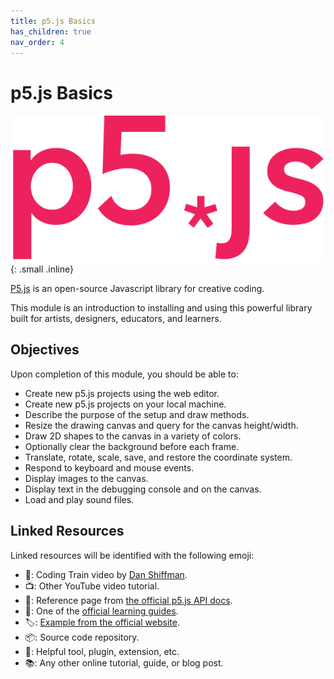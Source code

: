 ```yaml
---
title: p5.js Basics
has_children: true
nav_order: 4
---
```


# p5.js Basics

![p5.js Logo](p5js-logo.png){: .small .inline}

[P5.js](https://p5js.org/) is an open-source Javascript library for creative coding.

This module is an introduction to installing and using this powerful library built for artists, designers, educators, and learners.

## Objectives

Upon completion of this module, you should be able to:

- Create new p5.js projects using the web editor.
- Create new p5.js projects on your local machine.
- Describe the purpose of the setup and draw methods.
- Resize the drawing canvas and query for the canvas height/width.
- Draw 2D shapes to the canvas in a variety of colors.
- Optionally clear the background before each frame.
- Translate, rotate, scale, save, and restore the coordinate system.
- Respond to keyboard and mouse events.
- Display images to the canvas.
- Display text in the debugging console and on the canvas.
- Load and play sound files.

## Linked Resources

Linked resources will be identified with the following emoji:

- 🚂: Coding Train video by [Dan Shiffman](https://www.youtube.com/channel/UCvjgXvBlbQiydffZU7m1_aw).
- 📺: Other YouTube video tutorial.
- 📜: Reference page from [the official p5.js API docs](https://p5js.org/reference/).
- 🔰: One of the [official learning guides](https:/p5js.org/learn/).
- 🏷️: [Example from the official website](https://p5js.org/examples/).
- 📦: Source code repository.
- 🧰: Helpful tool, plugin, extension, etc.
- 📚: Any other online tutorial, guide, or blog post.

